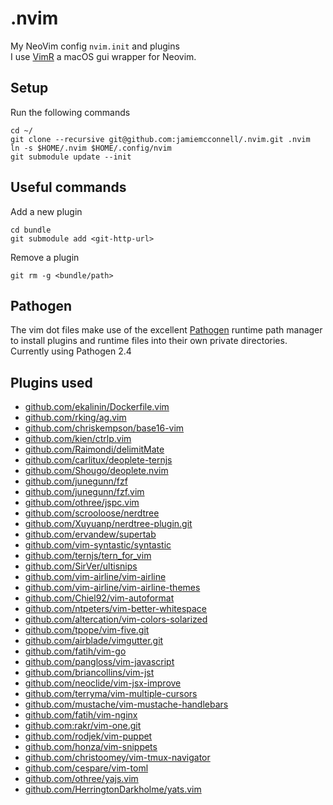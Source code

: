 .nvim
======

My NeoVim config `nvim.init` and plugins  
I use [VimR](http://vimr.org/) a macOS gui wrapper for Neovim.

## Setup
Run the following commands
```console
cd ~/
git clone --recursive git@github.com:jamiemcconnell/.nvim.git .nvim
ln -s $HOME/.nvim $HOME/.config/nvim
git submodule update --init
```

## Useful commands
Add a new plugin
``` console
cd bundle
git submodule add <git-http-url>
```

Remove a plugin
``` console
git rm -g <bundle/path>
```

## Pathogen
The vim dot files make use of the excellent [Pathogen](https://github.com/tpope/vim-pathogen) runtime path manager to install plugins and runtime files into their own private directories.
Currently using Pathogen 2.4

## Plugins used
* [github.com/ekalinin/Dockerfile.vim](https://github.com/ekalinin/Dockerfile.vim.git)
* [github.com/rking/ag.vim](https://github.com/rking/ag.vim.git)
* [github.com/chriskempson/base16-vim](https://github.com/chriskempson/base16-vim)
* [github.com/kien/ctrlp.vim](https://github.com/kien/ctrlp.vim.git)
* [github.com/Raimondi/delimitMate](https://github.com/Raimondi/delimitMate.git)
* [github.com/carlitux/deoplete-ternjs](https://github.com/carlitux/deoplete-ternjs.git)
* [github.com/Shougo/deoplete.nvim](https://github.com/Shougo/deoplete.nvim.git)
* [github.com/junegunn/fzf](https://github.com/junegunn/fzf)
* [github.com/junegunn/fzf.vim](https://github.com/junegunn/fzf.vim.git)
* [github.com/othree/jspc.vim](https://github.com/othree/jspc.vim.git)
* [github.com/scrooloose/nerdtree](https://github.com/scrooloose/nerdtree.git)
* [github.com/Xuyuanp/nerdtree-plugin.git](https://github.com/Xuyuanp/nerdtree-git-plugin.git)
* [github.com/ervandew/supertab](https://github.com/ervandew/supertab.git)
* [github.com/vim-syntastic/syntastic](https://github.com/vim-syntastic/syntastic.git)
* [github.com/ternjs/tern_for_vim](https://github.com/ternjs/tern_for_vim.git)
* [github.com/SirVer/ultisnips](https://github.com/SirVer/ultisnips.git)
* [github.com/vim-airline/vim-airline](https://github.com/vim-airline/vim-airline.git)
* [github.com/vim-airline/vim-airline-themes](https://github.com/vim-airline/vim-airline-themes.git)
* [github.com/Chiel92/vim-autoformat](https://github.com/Chiel92/vim-autoformat.git)
* [github.com/ntpeters/vim-better-whitespace](https://github.com/ntpeters/vim-better-whitespace.git)
* [github.com/altercation/vim-colors-solarized](https://github.com/altercation/vim-colors-solarized)
* [github.com/tpope/vim-five.git](https://github.com/tpope/vim-fugitive.git)
* [github.com/airblade/vimgutter.git](https://github.com/airblade/vim-gitgutter.git)
* [github.com/fatih/vim-go](https://github.com/fatih/vim-go.git)
* [github.com/pangloss/vim-javascript](https://github.com/pangloss/vim-javascript.git)
* [github.com/briancollins/vim-jst](https://github.com/briancollins/vim-jst)
* [github.com/neoclide/vim-jsx-improve](https://github.com/neoclide/vim-jsx-improve.git)
* [github.com/terryma/vim-multiple-cursors](https://github.com/terryma/vim-multiple-cursors.git)
* [github.com/mustache/vim-mustache-handlebars](https://github.com/mustache/vim-mustache-handlebars.git)
* [github.com/fatih/vim-nginx](https://github.com/fatih/vim-nginx.git)
* [github.com:rakr/vim-one.git](git@github.com:rakr/vim-one.git)
* [github.com/rodjek/vim-puppet](https://github.com/rodjek/vim-puppet.git)
* [github.com/honza/vim-snippets](https://github.com/honza/vim-snippets.git)
* [github.com/christoomey/vim-tmux-navigator](https://github.com/christoomey/vim-tmux-navigator.git)
* [github.com/cespare/vim-toml](https://github.com/cespare/vim-toml.git)
* [github.com/othree/yajs.vim](https://github.com/othree/yajs.vim.git)
* [github.com/HerringtonDarkholme/yats.vim](https://github.com/HerringtonDarkholme/yats.vim.git)

